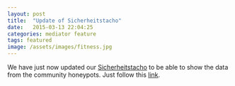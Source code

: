 ```yaml
---
layout: post
title:  "Update of Sicherheitstacho"
date:   2015-03-13 22:04:25
categories: mediator feature
tags: featured
image: /assets/images/fitness.jpg
---
```


We have just now updated our [Sicherheitstacho](http://www.sicherheitstacho.eu) to be able to show the data
from the community honeypots. Just follow this [link](http://sicherheitstacho.eu/?peers=communityPeers).

